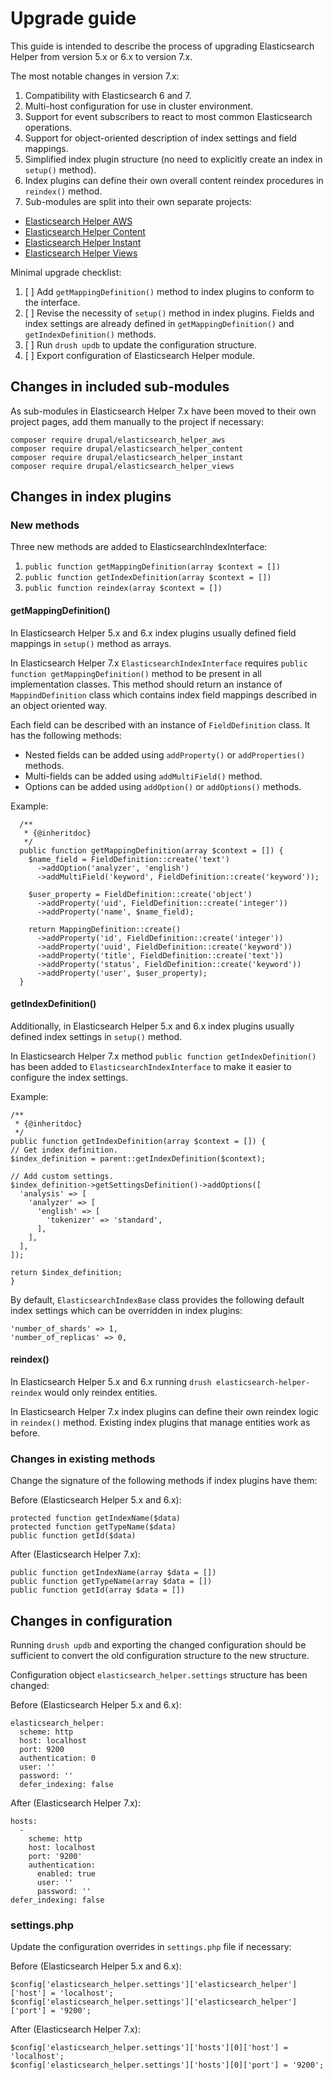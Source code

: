 # Upgrade guide

This guide is intended to describe the process of upgrading
Elasticsearch Helper from version 5.x or 6.x to version 7.x.

The most notable changes in version 7.x:

1. Compatibility with Elasticsearch 6 and 7.
2. Multi-host configuration for use in cluster environment.
3. Support for event subscribers to react to most common Elasticsearch operations.
4. Support for object-oriented description of index settings and field mappings.
5. Simplified index plugin structure (no need to explicitly create an index in `setup()` method).
6. Index plugins can define their own overall content reindex procedures in `reindex()` method.
7. Sub-modules are split into their own separate projects:
  * [Elasticsearch Helper AWS](https://drupal.org/project/elasticsearch_helper_aws)
  * [Elasticsearch Helper Content](https://www.drupal.org/project/elasticsearch_helper_content)
  * [Elasticsearch Helper Instant](https://www.drupal.org/project/elasticsearch_helper_instant)
  * [Elasticsearch Helper Views](https://www.drupal.org/project/elasticsearch_helper_views)

Minimal upgrade checklist:
1. [ ] Add `getMappingDefinition()` method to index plugins to conform to the interface.
2. [ ] Revise the necessity of `setup()` method in index plugins. Fields and index settings are
already defined in `getMappingDefinition()` and `getIndexDefinition()` methods.
3. [ ] Run `drush updb` to update the configuration structure.
4. [ ] Export configuration of Elasticsearch Helper module.

## Changes in included sub-modules

As sub-modules in Elasticsearch Helper 7.x have been moved to their own project pages, add them
manually to the project if necessary:

```
composer require drupal/elasticsearch_helper_aws
composer require drupal/elasticsearch_helper_content
composer require drupal/elasticsearch_helper_instant
composer require drupal/elasticsearch_helper_views
```

## Changes in index plugins

### New methods

Three new methods are added to ElasticsearchIndexInterface:

1. `public function getMappingDefinition(array $context = [])`
2. `public function getIndexDefinition(array $context = [])`
3. `public function reindex(array $context = [])`

#### getMappingDefinition()

In Elasticsearch Helper 5.x and 6.x index plugins usually defined field mappings in `setup()`
method as arrays.

In Elasticsearch Helper 7.x `ElasticsearchIndexInterface` requires `public function getMappingDefinition()`
method to be present in all implementation classes. This method should return an instance of
`MappindDefinition` class which contains index field mappings described in an object oriented way.

Each field can be described with an instance of `FieldDefinition` class. It has the following methods:
* Nested fields can be added using `addProperty()` or `addProperties()` methods.
* Multi-fields can be added using `addMultiField()` method.
* Options can be added using `addOption()` or `addOptions()` methods.

Example:

```
  /**
   * {@inheritdoc}
   */
  public function getMappingDefinition(array $context = []) {
    $name_field = FieldDefinition::create('text')
      ->addOption('analyzer', 'english')
      ->addMultiField('keyword', FieldDefinition::create('keyword'));

    $user_property = FieldDefinition::create('object')
      ->addProperty('uid', FieldDefinition::create('integer'))
      ->addProperty('name', $name_field);

    return MappingDefinition::create()
      ->addProperty('id', FieldDefinition::create('integer'))
      ->addProperty('uuid', FieldDefinition::create('keyword'))
      ->addProperty('title', FieldDefinition::create('text'))
      ->addProperty('status', FieldDefinition::create('keyword'))
      ->addProperty('user', $user_property);
  }
```

#### getIndexDefinition()

Additionally, in Elasticsearch Helper 5.x and 6.x index plugins usually defined index settings in `setup()`
method.

In Elasticsearch Helper 7.x method `public function getIndexDefinition()` has been added to
`ElasticsearchIndexInterface` to make it easier to configure the index settings.

Example:

```
/**
 * {@inheritdoc}
 */
public function getIndexDefinition(array $context = []) {
// Get index definition.
$index_definition = parent::getIndexDefinition($context);

// Add custom settings.
$index_definition->getSettingsDefinition()->addOptions([
  'analysis' => [
    'analyzer' => [
      'english' => [
        'tokenizer' => 'standard',
      ],
    ],
  ],
]);

return $index_definition;
}
```

By default, `ElasticsearchIndexBase` class provides the following
default index settings which can be overridden in index plugins:

```
'number_of_shards' => 1,
'number_of_replicas' => 0,
```

#### reindex()

In Elasticsearch Helper 5.x and 6.x running `drush elasticsearch-helper-reindex` would only reindex entities.

In Elasticsearch Helper 7.x index plugins can define their own reindex logic in `reindex()` method. Existing
index plugins that manage entities work as before.

### Changes in existing methods

Change the signature of the following methods if index plugins have them:

Before (Elasticsearch Helper 5.x and 6.x):

```
protected function getIndexName($data)
protected function getTypeName($data)
public function getId($data)
```

After (Elasticsearch Helper 7.x):

```
public function getIndexName(array $data = [])
public function getTypeName(array $data = [])
public function getId(array $data = [])
```

## Changes in configuration

Running `drush updb` and exporting the changed configuration should be sufficient
to convert the old configuration structure to the new structure.

Configuration object `elasticsearch_helper.settings` structure has been changed:

Before (Elasticsearch Helper 5.x and 6.x):

```
elasticsearch_helper:
  scheme: http
  host: localhost
  port: 9200
  authentication: 0
  user: ''
  password: ''
  defer_indexing: false
```

After (Elasticsearch Helper 7.x):

```
hosts:
  -
    scheme: http
    host: localhost
    port: '9200'
    authentication:
      enabled: true
      user: ''
      password: ''
defer_indexing: false
```

### settings.php

Update the configuration overrides in `settings.php` file if necessary:

Before (Elasticsearch Helper 5.x and 6.x):

 ```
 $config['elasticsearch_helper.settings']['elasticsearch_helper']['host'] = 'localhost';
 $config['elasticsearch_helper.settings']['elasticsearch_helper']['port'] = '9200';
 ```

After (Elasticsearch Helper 7.x):

 ```
 $config['elasticsearch_helper.settings']['hosts'][0]['host'] = 'localhost';
 $config['elasticsearch_helper.settings']['hosts'][0]['port'] = '9200';
 ```
